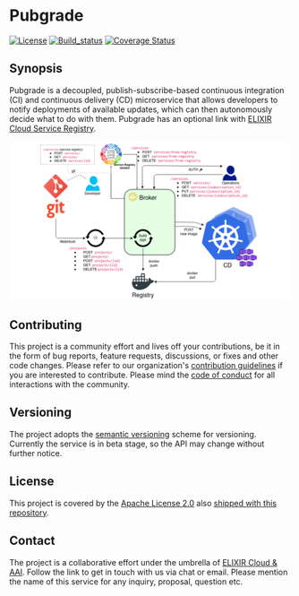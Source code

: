 # Pubgrade

[![License][badge-license]][badge-url-license]
[![Build_status][badge-build-status]][badge-url-build-status]
[![Coverage Status][coverage-badge-svg]][badge-url-coverage]

## Synopsis

Pubgrade is a decoupled, publish-subscribe-based continuous integration (CI) and
continuous delivery (CD) microservice that allows developers to notify
deployments of available updates, which can then autonomously decide what to do
with them. Pubgrade has an optional link
with [ELIXIR Cloud Service Registry][elixir-cloud-registry].

![app-schema][diagram]

## Contributing

This project is a community effort and lives off your contributions, be it in
the form of bug reports, feature requests, discussions, or fixes and other code
changes. Please refer to our
organization's [contribution guidelines][contributing] if you are interested to
contribute. Please mind the [code of conduct][coc] for all interactions with
the community.

## Versioning

The project adopts the [semantic versioning][semver] scheme for versioning.
Currently the service is in beta stage, so the API may change without further
notice.

## License

This project is covered by the [Apache License 2.0][license-apache]
also [shipped with this repository][license].

## Contact

The project is a collaborative effort under the umbrella
of [ELIXIR Cloud & AAI][elixir-cloud]. Follow the link to get in touch with us
via chat or email. Please mention the name of this service for any inquiry,
proposal, question etc.


[badge-build-status]:<https://travis-ci.com/elixir-cloud-aai/Broker.svg?branch=feature_controllers>
[badge-license]:<https://img.shields.io/badge/license-Apache%202.0-blue.svg>
[badge-url-build-status]:<https://travis-ci.com/elixir-cloud-aai/Broker>
[badge-url-coverage]:<https://coveralls.io/github/elixir-cloud-aai/Broker?branch=feature_controllers>
[coverage-badge-svg]:<https://coveralls.io/repos/github/elixir-cloud-aai/Broker/badge.svg?branch=feature_controllers>
[contributing]: <https://github.com/elixir-cloud-aai/elixir-cloud-aai/blob/dev/CONTRIBUTING.md>
[diagram]: app-schema.svg
[elixir-cloud]: <https://github.com/elixir-cloud-aai/elixir-cloud-aai>
[elixir-cloud-registry]:<https://cloud-registry.rahtiapp.fi/ga4gh/registry/v1/ui/>
[semver]: <https://semver.org/>
[license-apache]: <https://www.apache.org/licenses/LICENSE-2.0>
[license]: LICENSE
[badge-license]:<https://img.shields.io/badge/license-Apache%202.0-blue.svg>
[badge-url-license]:<http://www.apache.org/licenses/LICENSE-2.0>
[ga4gh]:<https://www.ga4gh.org/>
[coc]: <https://github.com/elixir-cloud-aai/elixir-cloud-aai/blob/dev/CODE_OF_CONDUCT.md>
